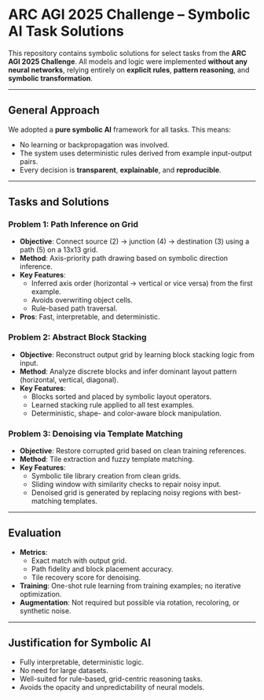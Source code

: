 # ARC AGI 2025 Challenge – Symbolic AI Task Solutions

This repository contains symbolic solutions for select tasks from the **ARC AGI 2025 Challenge**. All models and logic were implemented **without any neural networks**, relying entirely on **explicit rules**, **pattern reasoning**, and **symbolic transformation**.

---

## General Approach

We adopted a **pure symbolic AI** framework for all tasks. This means:

- No learning or backpropagation was involved.
- The system uses deterministic rules derived from example input-output pairs.
- Every decision is **transparent**, **explainable**, and **reproducible**.

---

## Tasks and Solutions

### Problem 1: Path Inference on Grid

- **Objective**: Connect source (2) → junction (4) → destination (3) using a path (5) on a 13x13 grid.
- **Method**: Axis-priority path drawing based on symbolic direction inference.
- **Key Features**:
  - Inferred axis order (horizontal → vertical or vice versa) from the first example.
  - Avoids overwriting object cells.
  - Rule-based path traversal.
- **Pros**: Fast, interpretable, and deterministic.

### Problem 2: Abstract Block Stacking

- **Objective**: Reconstruct output grid by learning block stacking logic from input.
- **Method**: Analyze discrete blocks and infer dominant layout pattern (horizontal, vertical, diagonal).
- **Key Features**:
  - Blocks sorted and placed by symbolic layout operators.
  - Learned stacking rule applied to all test examples.
  - Deterministic, shape- and color-aware block manipulation.

### Problem 3: Denoising via Template Matching

- **Objective**: Restore corrupted grid based on clean training references.
- **Method**: Tile extraction and fuzzy template matching.
- **Key Features**:
  - Symbolic tile library creation from clean grids.
  - Sliding window with similarity checks to repair noisy input.
  - Denoised grid is generated by replacing noisy regions with best-matching templates.

---

## Evaluation

- **Metrics**:
  - Exact match with output grid.
  - Path fidelity and block placement accuracy.
  - Tile recovery score for denoising.
- **Training**: One-shot rule learning from training examples; no iterative optimization.
- **Augmentation**: Not required but possible via rotation, recoloring, or synthetic noise.

---


## Justification for Symbolic AI

- Fully interpretable, deterministic logic.
- No need for large datasets.
- Well-suited for rule-based, grid-centric reasoning tasks.
- Avoids the opacity and unpredictability of neural models.

